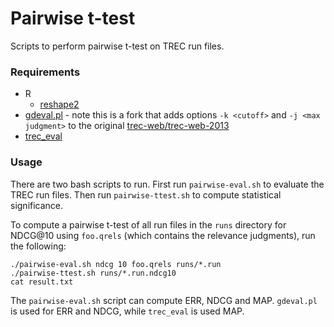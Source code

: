 # Pairwise t-test

Scripts to perform pairwise t-test on TREC run files.

### Requirements

* R
    * [reshape2][reshape2]
* [gdeval.pl][gdeval] - note this is a fork that adds options `-k <cutoff>` and
  `-j <max judgment>` to the original [trec-web/trec-web-2013][trecweb]
* [trec\_eval][treceval]

[reshape2]: https://cran.r-project.org/web/packages/reshape2/index.html
[gdeval]: https://github.com/lgrz/trec-web-2013
[treceval]: https://trec.nist.gov/trec_eval
[trecweb]: trec-web/trec-web-2013

### Usage

There are two bash scripts to run. First run `pairwise-eval.sh` to evaluate the
TREC run files. Then run `pairwise-ttest.sh` to compute statistical
significance.

To compute a pairwise t-test of all run files in the `runs` directory for
NDCG@10 using `foo.qrels` (which contains the relevance judgments), run
the following:

```
./pairwise-eval.sh ndcg 10 foo.qrels runs/*.run
./pairwise-ttest.sh runs/*.run.ndcg10
cat result.txt
```

The `pairwise-eval.sh` script can compute ERR, NDCG and MAP. `gdeval.pl` is
used for ERR and NDCG, while `trec_eval` is used MAP.

